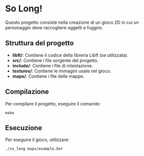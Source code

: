 # So Long!

Questo progetto consiste nella creazione di un gioco 2D in cui un personaggio deve raccogliere oggetti e fuggire.

## Struttura del progetto
- **libft/**: Contiene il codice della libreria Libft (se utilizzata).
- **src/**: Contiene i file sorgente del progetto.
- **include/**: Contiene i file di intestazione.
- **textures/**: Contiene le immagini usate nel gioco.
- **maps/**: Contiene i file delle mappe.

## Compilazione
Per compilare il progetto, eseguire il comando:

```
make
```

## Esecuzione
Per eseguire il gioco, utilizzare:

```
./so_long maps/example.ber
```

